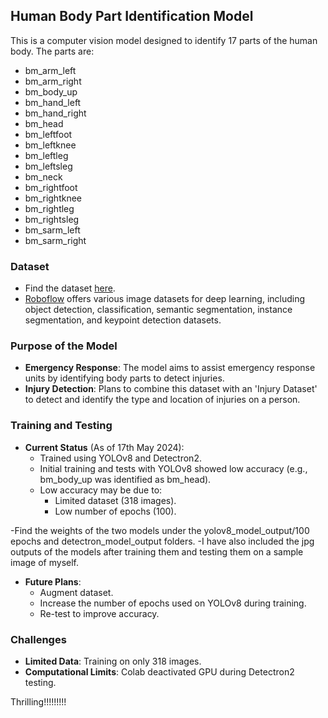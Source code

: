 ## Human Body Part Identification Model


This is a computer vision model designed to identify 17 parts of the human body. The parts are:

- bm_arm_left
- bm_arm_right
- bm_body_up
- bm_hand_left
- bm_hand_right
- bm_head
- bm_leftfoot
- bm_leftknee
- bm_leftleg
- bm_leftsleg
- bm_neck
- bm_rightfoot
- bm_rightknee
- bm_rightleg
- bm_rightsleg
- bm_sarm_left
- bm_sarm_right

### Dataset

- Find the dataset [here](https://universe.roboflow.com/irtzm/person_part_seg_bm/dataset/5).
- [Roboflow](https://universe.roboflow.com/) offers various image datasets for deep learning, including object detection, classification, semantic segmentation, instance segmentation, and keypoint detection datasets.

### Purpose of the Model

- **Emergency Response**: The model aims to assist emergency response units by identifying body parts to detect injuries.
- **Injury Detection**: Plans to combine this dataset with an 'Injury Dataset' to detect and identify the type and location of injuries on a person.

### Training and Testing

- **Current Status** (As of 17th May 2024):
  - Trained using YOLOv8 and Detectron2.
  - Initial training and tests with YOLOv8 showed low accuracy (e.g., bm_body_up was identified as bm_head).
  - Low accuracy may be due to:
    - Limited dataset (318 images).
    - Low number of epochs (100).
      
 -Find the weights of the two models under the yolov8_model_output/100 epochs and detectron_model_output folders.
 -I have also included the jpg outputs of the models after training them and testing them on a sample image of myself.
  
- **Future Plans**:
  - Augment dataset.
  - Increase the number of epochs used on YOLOv8 during training.
  - Re-test to improve accuracy.

### Challenges

- **Limited Data**: Training on only 318 images.
- **Computational Limits**: Colab deactivated GPU during Detectron2 testing.

Thrilling!!!!!!!!!
